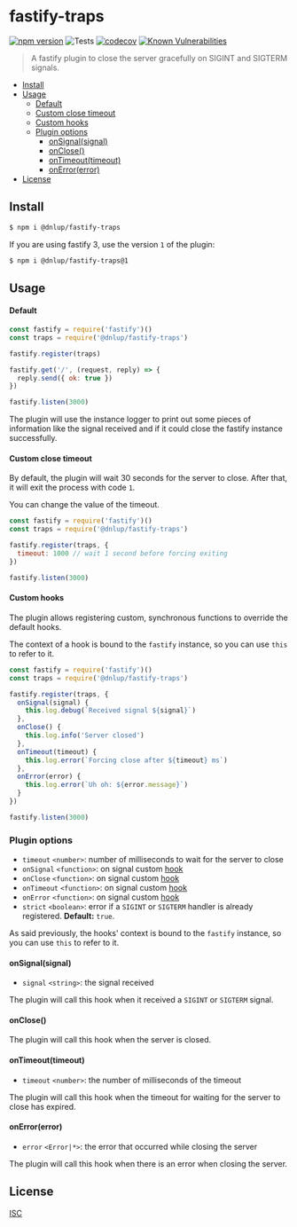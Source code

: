 # fastify-traps

[![npm version](https://badge.fury.io/js/%40dnlup%2Ffastify-traps.svg)](https://badge.fury.io/js/%40dnlup%2Ffastify-traps)
![Tests](https://github.com/dnlup/fastify-traps/workflows/Tests/badge.svg)
[![codecov](https://codecov.io/gh/dnlup/fastify-traps/branch/next/graph/badge.svg?token=93VKYKIKCJ)](https://codecov.io/gh/dnlup/fastify-traps)
[![Known Vulnerabilities](https://snyk.io/test/github/dnlup/fastify-traps/badge.svg?targetFile=package.json)](https://snyk.io/test/github/dnlup/fastify-traps?targetFile=package.json)

> A fastify plugin to close the server gracefully on SIGINT and SIGTERM signals.

<!-- toc -->

- [Install](#install)
- [Usage](#usage)
    + [Default](#default)
    + [Custom close timeout](#custom-close-timeout)
    + [Custom hooks](#custom-hooks)
  * [Plugin options](#plugin-options)
    + [onSignal(signal)](#onsignalsignal)
    + [onClose()](#onclose)
    + [onTimeout(timeout)](#ontimeouttimeout)
    + [onError(error)](#onerrorerror)
- [License](#license)

<!-- tocstop -->

## Install

```bash
$ npm i @dnlup/fastify-traps
```

If you are using fastify 3, use the version `1` of the plugin:

```bash
$ npm i @dnlup/fastify-traps@1
```

## Usage

#### Default

```js
const fastify = require('fastify')()
const traps = require('@dnlup/fastify-traps')

fastify.register(traps)

fastify.get('/', (request, reply) => {
  reply.send({ ok: true })
})

fastify.listen(3000)
```

The plugin will use the instance logger to print out some pieces of information like the signal received
and if it could close the fastify instance successfully.

#### Custom close timeout

By default, the plugin will wait 30 seconds for the server to close. After that, it will exit the process with code `1`.

You can change the value of the timeout.

```js
const fastify = require('fastify')()
const traps = require('@dnlup/fastify-traps')

fastify.register(traps, {
  timeout: 1000 // wait 1 second before forcing exiting
})

fastify.listen(3000)
```

#### Custom hooks

The plugin allows registering custom, synchronous functions to override the default hooks.

The context of a hook is bound to the `fastify` instance, so you can use `this` to refer to it.

```js
const fastify = require('fastify')()
const traps = require('@dnlup/fastify-traps')

fastify.register(traps, {
  onSignal(signal) {
    this.log.debug(`Received signal ${signal}`)
  },
  onClose() {
    this.log.info('Server closed')
  },
  onTimeout(timeout) {
    this.log.error(`Forcing close after ${timeout} ms`)
  },
  onError(error) {
    this.log.error(`Uh oh: ${error.message}`)
  }
})

fastify.listen(3000)
```

### Plugin options

* `timeout` `<number>`: number of milliseconds to wait for the server to close
* `onSignal` `<function>`: on signal custom [hook](#onsignal)
* `onClose` `<function>`: on signal custom [hook](#onclose)
* `onTimeout` `<function>`: on signal custom [hook](#ontimeout)
* `onError` `<function>`: on signal custom [hook](#onerror)
* `strict` `<boolean>`: error if a `SIGINT` or `SIGTERM` handler is already registered. **Default:** `true`.

As said previously, the hooks' context is bound to the `fastify` instance, so you can use `this` to refer to it.

#### onSignal(signal)

* `signal` `<string>`: the signal received

The plugin will call this hook when it received a `SIGINT` or `SIGTERM` signal.

#### onClose()

The plugin will call this hook when the server is closed.


#### onTimeout(timeout)

* `timeout` `<number>`: the number of milliseconds of the timeout

The plugin will call this hook when the timeout for waiting for the server to close has expired.

#### onError(error)

* `error` `<Error|*>`: the error that occurred while closing the server

The plugin will call this hook when there is an error when closing the server.

## License

[ISC](./LICENSE)
